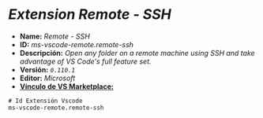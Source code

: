 <!-- Autor: Daniel Benjamin Perez Morales -->
<!-- GitHub: https://github.com/DanielBenjaminPerezMoralesDev13 -->
<!-- GitLab: https://gitlab.com/DanielBenjaminPerezMoralesDev13 -->
<!-- Correo electrónico: danielperezdev@proton.me -->

# ***Extension Remote - SSH***

- **Name:** *Remote - SSH*
- **ID:** *ms-vscode-remote.remote-ssh*
- **Descripción:** *Open any folder on a remote machine using SSH and take advantage of VS Code's full feature set.*
- **Versión:** *`0.110.1`*
- **Editor:** *Microsoft*
- **[Vínculo de VS Marketplace:](https://marketplace.visualstudio.com/items?itemName=ms-vscode-remote.remote-ssh "https://marketplace.visualstudio.com/items?itemName=ms-vscode-remote.remote-ssh")**

```plaintext
# Id Extensión Vscode
ms-vscode-remote.remote-ssh
```
